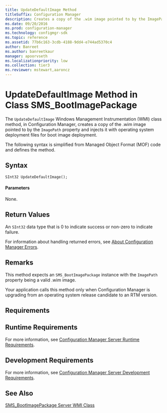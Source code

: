 ```yaml
---
title: UpdateDefaultImage Method
titleSuffix: Configuration Manager
description: Creates a copy of the .wim image pointed to by the ImagePath property. This method expects an SMS_BootImagePackage instance with the ImagePath property being a valid .wim image.
ms.date: 09/20/2016
ms.prod: configuration-manager
ms.technology: configmgr-sdk
ms.topic: reference
ms.assetid: 77b6c163-3cdb-4188-9dd4-e744ad5370c4
author: Banreet
ms.author: banreetkaur
manager: apoorvseth
ms.localizationpriority: low
ms.collection: tier3
ms.reviewer: mstewart,aaroncz 
---
```

# UpdateDefaultImage Method in Class SMS_BootImagePackage
The `UpdateDefaultImage` Windows Management Instrumentation (WMI) class method, in Configuration Manager, creates a copy of the .wim image pointed to by the `ImagePath` property and injects it with operating system deployment files for boot image deployment.  

 The following syntax is simplified from Managed Object Format (MOF) code and defines the method.  

## Syntax  

```  
SInt32 UpdateDefaultImage();  
```  

#### Parameters  
 None.  

## Return Values  
 An `SInt32` data type that is 0 to indicate success or non-zero to indicate failure.  

 For information about handling returned errors, see [About Configuration Manager Errors](../../../develop/core/understand/about-configuration-manager-errors.md).  

## Remarks  
 This method expects an `SMS_BootImagePackage` instance with the `ImagePath` property being a valid .wim image.  

 Your application calls this method only when Configuration Manager is upgrading from an operating system release candidate to an RTM version.  

## Requirements  

## Runtime Requirements  
 For more information, see [Configuration Manager Server Runtime Requirements](../../../develop/core/reqs/server-runtime-requirements.md).  

## Development Requirements  
 For more information, see [Configuration Manager Server Development Requirements](../../../develop/core/reqs/server-development-requirements.md).  

## See Also  
 [SMS_BootImagePackage Server WMI Class](../../../develop/reference/osd/sms_bootimagepackage-server-wmi-class.md)
